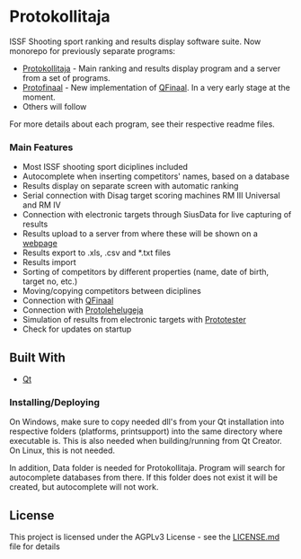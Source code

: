 # Protokollitaja
ISSF Shooting sport ranking and results display software suite. Now monorepo for previously separate programs:
* [Protokollitaja](protokollitaja/README.md) - Main ranking and results display program and a server from a set of programs.
* [Protofinaal](protofinaal) - New implementation of [QFinaal](https://github.com/ymeramees/qfinaal). In a very early stage at the moment.
* Others will follow

For more details about each program, see their respective readme files.

### Main Features
* Most ISSF shooting sport diciplines included
* Autocomplete when inserting competitors' names, based on a database
* Results display on separate screen with automatic ranking
* Serial connection with Disag target scoring machines RM III Universal and RM IV
* Connection with electronic targets through SiusData for live capturing of results
* Results upload to a server from where these will be shown on a [webpage](https://webzone.ee/protokollitaja) 
* Results export to .xls, .csv and *.txt files
* Results import
* Sorting of competitors by different properties (name, date of birth, target no, etc.)
* Moving/copying competitors between diciplines
* Connection with [QFinaal](https://github.com/ymeramees/qfinaal)
* Connection with [Protolehelugeja](https://github.com/ymeramees/protolehelugeja)
* Simulation of results from electronic targets with [Prototester](https://github.com/ymeramees/prototester)
* Check for updates on startup

## Built With

* [Qt](http://www.qt-project.org)

### Installing/Deploying
On Windows, make sure to copy needed dll's from your Qt installation into respective folders (platforms, printsupport) into the same directory where executable is. This is also needed when building/running from Qt Creator.
On Linux, this is not needed.

In addition, Data folder is needed for Protokollitaja. Program will search for autocomplete databases from there. If this folder does not exist it will be created, but autocomplete will not work.

## License

This project is licensed under the AGPLv3 License - see the [LICENSE.md](LICENSE.md) file for details
